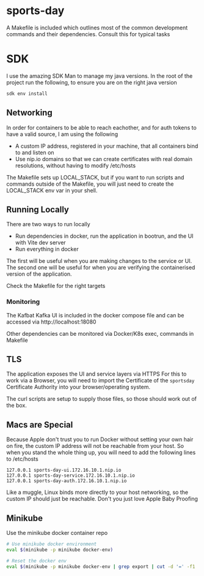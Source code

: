 # sports-day

A Makefile is included which outlines most of the common development commands and their dependencies.
Consult this for typical tasks

# SDK
I use the amazing SDK Man to manage my java versions.
In the root of the project run the following, to ensure you are on the right java version
```bash
sdk env install
```

## Networking
In order for containers to be able to reach eachother, and for auth tokens to have a valid source, I am using the following
* A custom IP address, registered in your machine, that all containers bind to and listen on
* Use nip.io domains so that we can create certificates with real domain resolutions, without having to modify /etc/hosts

The Makefile sets up LOCAL_STACK, but if you want to run scripts and commands outside of the Makefile, you will just need
to create the LOCAL_STACK env var in your shell.

## Running Locally
There are two ways to run locally

* Run dependencies in docker, run the application in bootrun, and the UI with Vite dev server
* Run everything in docker

The first will be useful when you are making changes to the service or UI.
The second one will be useful for when you are verifying the containerised version of the application.

Check the Makefile for the right targets

### Monitoring
The Kafbat Kafka UI is included in the docker compose file and can be accessed via
http://localhost:18080

Other dependencies can be monitored via Docker/K8s exec, commands in Makefile

## TLS
The application exposes the UI and service layers via HTTPS
For this to work via a Browser, you will need to import the Certificate of the `sportsday` Certificate Authority into your browser/operating system.

The curl scripts are setup to supply those files, so those should work out of the box.

## Macs are Special
Because Apple don't trust you to run Docker without setting your own hair on fire, the custom IP address will not be reachable from your host.
So when you stand the whole thing up, you will need to add the following lines to /etc/hosts

```
127.0.0.1 sports-day-ui.172.16.10.1.nip.io
127.0.0.1 sports-day-service.172.16.10.1.nip.io
127.0.0.1 sports-day-auth.172.16.10.1.nip.io
```

Like a muggle, Linux binds more directly to your host networking, so the custom IP should just be reachable.
Don't you just love Apple Baby Proofing

## Minikube

Use the minikube docker container repo
```bash
# Use minikube docker environment
eval $(minikube -p minikube docker-env)

# Reset the docker env
eval $(minikube -p minikube docker-env | grep export | cut -d '=' -f1 | sed "s/export/unset/g")
```

